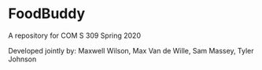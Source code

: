 # FoodBuddy

A repository for COM S 309 Spring 2020

Developed jointly by: Maxwell Wilson, Max Van de Wille, Sam Massey, Tyler Johnson
